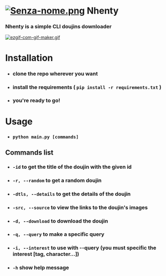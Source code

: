 
# [![Senza-nome.png](https://i.postimg.cc/ry3tc0rd/Senza-nome.png)](https://postimg.cc/Jt3h5hKm) Nhenty
### Nhenty is a simple CLI doujins downloader
[![ezgif-com-gif-maker.gif](https://i.postimg.cc/Bv3RxHCz/ezgif-com-gif-maker.gif)](https://postimg.cc/dhWWF7pR)

# Installation
- ### clone the repo wherever you want
- ### install the requirements ( `pip install -r requirements.txt` )
- ### you're ready to go!

# Usage
- ### `python main.py [commands]`
## Commands list
- ### `-id` to get the title of the doujin with the given id
- ### `-r, --random` to get a random doujin
- ### `-dtls, --details` to get the details of the doujin
- ### `-src, --source` to view the links to the doujin's images
- ### `-d, --download` to download the doujin
- ### `-q, --query` to make a specific query
- ### `-i, --interest` to use with --query (you must specific the interest [tag, character...])
- ### `-h` show help message
